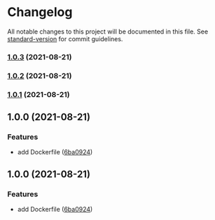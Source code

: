 # Changelog

All notable changes to this project will be documented in this file. See [standard-version](https://github.com/conventional-changelog/standard-version) for commit guidelines.

### [1.0.3](https://github.com/AlejandroHerr//auto-ssh-tunnels/compare/v1.0.2...v1.0.3) (2021-08-21)

### [1.0.2](https://github.com/AlejandroHerr//auto-ssh-tunnels/compare/v1.0.1...v1.0.2) (2021-08-21)

### [1.0.1](https://github.com/AlejandroHerr//auto-ssh-tunnels/compare/v1.0.0...v1.0.1) (2021-08-21)

## 1.0.0 (2021-08-21)


### Features

* add Dockerfile ([6ba0924](https://github.com/AlejandroHerr//auto-ssh-tunnels/commit/6ba0924514be04b9c3bc70dde10beaf64c12627b))

## 1.0.0 (2021-08-21)


### Features

* add Dockerfile ([6ba0924](https://github.com/AlejandroHerr//auto-ssh-tunnels/commit/6ba0924514be04b9c3bc70dde10beaf64c12627b))

